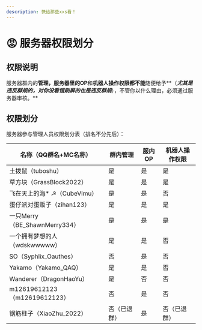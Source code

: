 ```yaml
---
description: 快给那些xxs看！
---
```


# 😡 服务器权限划分

## 权限说明

服务器群内的**管理，**服务器里的**OP**和**机器人操作权限都不能**随便给予**（**_尤其是违反群规的，**对你没看错刷屏的也是违反群规**_**），不管你以什么理由，必须通过服务器审核。**

## 权限划分

服务器参与管理人员权限划分表（排名不分先后）：

| 名称（QQ群名+MC名称）              | 群内管理   | 服内OP | 机器人操作权限 |
| -------------------------- | ------ | ---- | ------- |
| 土拨鼠（tuboshu）               | 是      | 是    | 是       |
| 草方块（GrassBlock2022）        | 是      | 是    | 是       |
| 飞在天上的海\* ☭（CubeVlmu）       | 是      | 是    | 否       |
| 蛋仔派对蛋贩子（zihan123）          | 是      | 是    | 是       |
| 一只Merry（BE\_ShawnMerry334） | 是      | 是    | 是       |
| 一个拥有梦想的人（wdskwwwww）        | 是      | 是    | 否       |
| SO（Syphlix\_Oauthes）       | 否      | 是    | 否       |
| Yakamo（Yakamo\_QAQ）        | 是      | 是    | 否       |
| Wanderer（DragonHaoYu）      | 是      | 否    | 否       |
| m12619612123（m12619612123） | 否      | 是    | 否       |
| 钢筋柱子（XiaoZhu\_2022）        | 否（已退群） | 是    | 否（已退群）  |

